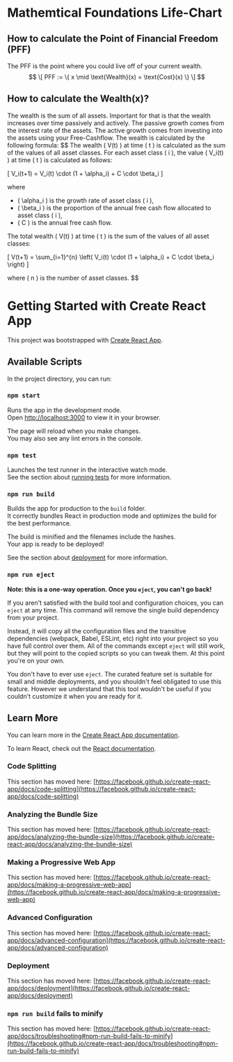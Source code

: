 # Mathemtical Foundations Life-Chart
## How to calculate the Point of Financial Freedom (PFF)
The PFF is the point where you could live off of your current wealth.
$$ \[ PFF := \{ x \mid \text{Wealth}(x) = \text{Cost}(x) \} \] $$

## How to calculate the Wealth(x)?
The wealth is the sum of all assets. Important for that is that the wealth increases over time passively and actively.
The passive growth comes from the interest rate of the assets. The active growth comes from investing into the assets using your Free-Cashflow.
The wealth is calculated by the following formula:
$$ The wealth \( V(t) \) at time \( t \) is calculated as the sum of the values of all asset classes. For each asset class \( i \), the value \( V_i(t) \) at time \( t \) is calculated as follows:

\[ V_i(t+1) = V_i(t) \cdot (1 + \alpha_i) + C \cdot \beta_i \]

where
- \( \alpha_i \) is the growth rate of asset class \( i \),
- \( \beta_i \) is the proportion of the annual free cash flow allocated to asset class \( i \),
- \( C \) is the annual free cash flow.

The total wealth \( V(t) \) at time \( t \) is the sum of the values of all asset classes:

\[ V(t+1) = \sum_{i=1}^{n} \left( V_i(t) \cdot (1 + \alpha_i) + C \cdot \beta_i \right) \]

where \( n \) is the number of asset classes.
$$

# Getting Started with Create React App

This project was bootstrapped with [Create React App](https://github.com/facebook/create-react-app).

## Available Scripts

In the project directory, you can run:

### `npm start`

Runs the app in the development mode.\
Open [http://localhost:3000](http://localhost:3000) to view it in your browser.

The page will reload when you make changes.\
You may also see any lint errors in the console.

### `npm test`

Launches the test runner in the interactive watch mode.\
See the section about [running tests](https://facebook.github.io/create-react-app/docs/running-tests) for more information.

### `npm run build`

Builds the app for production to the `build` folder.\
It correctly bundles React in production mode and optimizes the build for the best performance.

The build is minified and the filenames include the hashes.\
Your app is ready to be deployed!

See the section about [deployment](https://facebook.github.io/create-react-app/docs/deployment) for more information.

### `npm run eject`

**Note: this is a one-way operation. Once you `eject`, you can't go back!**

If you aren't satisfied with the build tool and configuration choices, you can `eject` at any time. This command will remove the single build dependency from your project.

Instead, it will copy all the configuration files and the transitive dependencies (webpack, Babel, ESLint, etc) right into your project so you have full control over them. All of the commands except `eject` will still work, but they will point to the copied scripts so you can tweak them. At this point you're on your own.

You don't have to ever use `eject`. The curated feature set is suitable for small and middle deployments, and you shouldn't feel obligated to use this feature. However we understand that this tool wouldn't be useful if you couldn't customize it when you are ready for it.

## Learn More

You can learn more in the [Create React App documentation](https://facebook.github.io/create-react-app/docs/getting-started).

To learn React, check out the [React documentation](https://reactjs.org/).

### Code Splitting

This section has moved here: [https://facebook.github.io/create-react-app/docs/code-splitting](https://facebook.github.io/create-react-app/docs/code-splitting)

### Analyzing the Bundle Size

This section has moved here: [https://facebook.github.io/create-react-app/docs/analyzing-the-bundle-size](https://facebook.github.io/create-react-app/docs/analyzing-the-bundle-size)

### Making a Progressive Web App

This section has moved here: [https://facebook.github.io/create-react-app/docs/making-a-progressive-web-app](https://facebook.github.io/create-react-app/docs/making-a-progressive-web-app)

### Advanced Configuration

This section has moved here: [https://facebook.github.io/create-react-app/docs/advanced-configuration](https://facebook.github.io/create-react-app/docs/advanced-configuration)

### Deployment

This section has moved here: [https://facebook.github.io/create-react-app/docs/deployment](https://facebook.github.io/create-react-app/docs/deployment)

### `npm run build` fails to minify

This section has moved here: [https://facebook.github.io/create-react-app/docs/troubleshooting#npm-run-build-fails-to-minify](https://facebook.github.io/create-react-app/docs/troubleshooting#npm-run-build-fails-to-minify)
